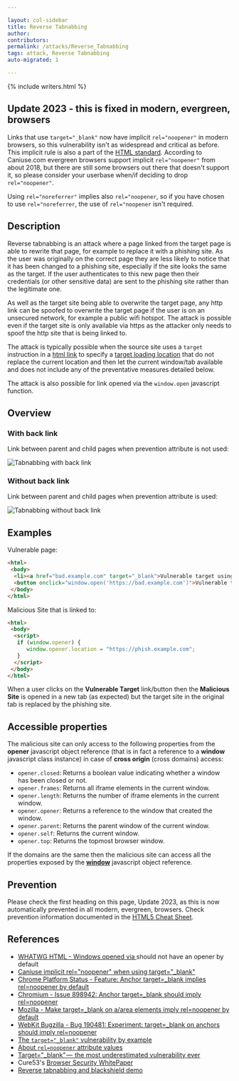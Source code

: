 ```yaml
---

layout: col-sidebar
title: Reverse Tabnabbing
author: 
contributors: 
permalink: /attacks/Reverse_Tabnabbing
tags: attack, Reverse Tabnabbing
auto-migrated: 1

---
```


{% include writers.html %}

## Update 2023 - this is fixed in modern, evergreen, browsers 

Links that use `target="_blank"`  now have implicit `rel="noopener"` in 
modern browsers, so this vulnerability isn't as widespread and critical 
as before. This implicit rule is also a part of the 
[HTML standard](https://github.com/whatwg/html/issues/4078).
According to Caniuse.com evergreen browsers support implicit `rel="noopener"` 
from about 2018, but there are still some browsers out there that doesn't support
it, so please consider your userbase when/if deciding to
drop `rel="noopener"`.

Using `rel="noreferrer"` implies also `rel="noopener`, so if you have 
chosen to use `rel="noreferrer`, the use of `rel="noopener` isn't required.

## Description

Reverse tabnabbing is an attack where a page linked from the target page
is able to rewrite that page, for example to replace it with a phishing
site. As the user was originally on the correct page they are less
likely to notice that it has been changed to a phishing site, especially
if the site looks the same as the target. If the user authenticates to
this new page then their credentials (or other sensitive data) are sent
to the phishing site rather than the legitimate one.

As well as the target site being able to overwrite the target page, any
http link can be spoofed to overwrite the target page if the user is on
an unsecured network, for example a public wifi hotspot. The attack is
possible even if the target site is only available via https as the
attacker only needs to spoof the http site that is being linked to.

The attack is typically possible when the source site uses a `target`
instruction in a [html link](https://www.scaler.com/topics/html/html-links/) to specify a [target loading
location](https://www.w3schools.com/tags/att_a_target.asp) that do not
replace the current location and then let the current window/tab
available and does not include any of the preventative measures detailed
below.

The attack is also possible for link opened via the `window.open`
javascript function.

## Overview

### With back link

Link between parent and child pages when prevention attribute is not
used:

![Tabnabbing with back link](../assets/images/TABNABBING_OVERVIEW_WITH_LINK.png)

### Without back link

Link between parent and child pages when prevention attribute is used:

![Tabnabbing without back link](../assets/images/TABNABBING_OVERVIEW_WITHOUT_LINK.png)

## Examples

Vulnerable page:

``` html
<html>
 <body>
  <li><a href="bad.example.com" target="_blank">Vulnerable target using html link to open the new page</a></li>
  <button onclick="window.open('https://bad.example.com')">Vulnerable target using javascript to open the new page</button>
 </body>
</html>
```

Malicious Site that is linked to:

``` html
<html>
 <body>
  <script>
   if (window.opener) {
      window.opener.location = "https://phish.example.com";
   }
  </script>
 </body>
</html>
```

When a user clicks on the **Vulnerable Target** link/button then the
**Malicious Site** is opened in a new tab (as expected) but the target
site in the original tab is replaced by the phishing site.

## Accessible properties

The malicious site can only access to the following properties from the
**opener** javascript object reference (that is in fact a reference to a
**window** javascript class instance) in case of **cross origin** (cross
domains) access:

- `opener.closed`: Returns a boolean value indicating whether a window has been closed or not.
- `opener.frames`: Returns all iframe elements in the current window.
- `opener.length`: Returns the number of iframe elements in the current window.
- `opener.opener`: Returns a reference to the window that created the window.
- `opener.parent`: Returns the parent window of the current window.
- `opener.self`: Returns the current window.
- `opener.top`: Returns the topmost browser window.

If the domains are the same then the malicious site can access all the
properties exposed by the
**[window](https://developer.mozilla.org/en-US/docs/Web/API/Window)** javascript
object reference.

## Prevention

Please check the first heading on this page, Update 2023, as this is now automatically prevented in all modern, evergreen, browsers. 
Check prevention information documented in the [HTML5 Cheat Sheet](https://cheatsheetseries.owasp.org/cheatsheets/HTML5_Security_Cheat_Sheet.html#tabnabbing).

## References

- [WHATWG HTML - Windows opened via <a target=_blank> should not have an opener by default](https://github.com/whatwg/html/issues/4078)
- [Caniuse implicit rel="noopener" when using target="_blank"](https://caniuse.com/mdn-html_elements_a_implicit_noopener)
- [Chrome Platform Status - Feature: Anchor target=_blank implies rel=noopener by default](https://chromestatus.com/feature/6140064063029248)
- [Chromium - Issue 898942: Anchor target=_blank should imply rel=noopener](https://bugs.chromium.org/p/chromium/issues/detail?id=898942)
- [Mozilla - Make target=_blank on a/area elements imply rel=noopener by default](https://bugzilla.mozilla.org/show_bug.cgi?id=1522083)
- [WebKit Bugzilla - Bug 190481: Experiment: target=_blank on anchors should imply rel=noopener](https://bugs.webkit.org/show_bug.cgi?id=190481)
- [The `target="_blank"` vulnerability by example](https://dev.to/ben/the-targetblank-vulnerability-by-example)
- [About `rel=noopener` attribute values](https://mathiasbynens.github.io/rel-noopener/)
- [Target="_blank" —  the most underestimated vulnerability ever](https://medium.com/@jitbit/target-blank-the-most-underestimated-vulnerability-ever-96e328301f4c)
- Cure53's [Browser Security WhitePaper](https://github.com/cure53/browser-sec-whitepaper/raw/master/browser-security-whitepaper.pdf)
- [Reverse tabnabbing and blackshield demo](https://danielstjules.github.io/blankshield/)
